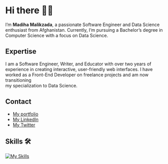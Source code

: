 <!-- I added some emojis to make my profile interesting -->
# Hi there 👋🏻

I’m **Madiha Malikzada**, a passionate Software Engineer and Data Science  
enthusiast from Afghanistan. Currently, I’m pursuing a Bachelor’s degree in  
Computer Science with a focus on Data Science.

## Expertise

I am a Software Engineer, Writer, and Educator with over two years of  
experience in creating interactive, user-friendly web interfaces. I have  
worked as a Front-End Developer on freelance projects and am now transitioning  
my specialization to Data Science.

## Contact
<!-- I used <br> tag to make a line -->
- [My portfolio](https://madihamalik.netlify.app/)  
- [My LinkedIn](https://www.linkedin.com/in/madiha-malik-0097aa264/)  
- [My Twitter](https://twitter.com/MadiidevMad)

## Skills 🛠️
<!-- List of skills using skillicons.dev -->
[![My Skills](https://skillicons.dev/icons?i=html,css,sass,tailwind,js,react,nodejs,postman,git,github&perline=5)](https://skillicons.dev)
